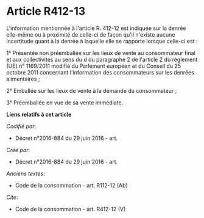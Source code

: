 # Article R412-13

L'information mentionnée à l'article R. 412-12 est indiquée sur la denrée elle-même ou à proximité de celle-ci de façon qu'il
n'existe aucune incertitude quant à la denrée à laquelle elle se rapporte lorsque celle-ci est : 

1° Présentée non préemballée sur les lieux de vente au consommateur final et aux collectivités au sens du d du paragraphe 2
de l'article 2 du règlement (UE) n° 1169/2011 modifié du Parlement européen et du Conseil du 25 octobre 2011 concernant
l'information des consommateurs sur les denrées alimentaires ; 

2° Emballée sur les lieux de vente à la demande du consommateur ; 

3° Préemballée en vue de sa vente immédiate.

**Liens relatifs à cet article**

_Codifié par_:

  - Décret n°2016-884 du 29 juin 2016 - art.

_Créé par_:

  - Décret n°2016-884 du 29 juin 2016 - art.

_Anciens textes_:

  - Code de la consommation - art. R112-12 (Ab)

_Cite_:

  - Code de la consommation - art. R412-12 (V)

